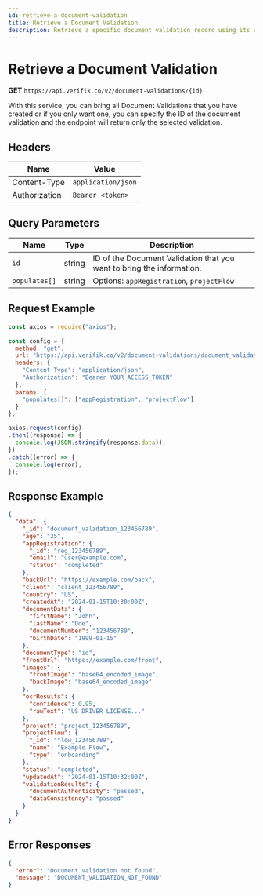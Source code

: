 ```yaml
---
id: retrieve-a-document-validation
title: Retrieve a Document Validation
description: Retrieve a specific document validation record using its unique identifier
---
```


# Retrieve a Document Validation

**GET** `https://api.verifik.co/v2/document-validations/{id}`

With this service, you can bring all Document Validations that you have created or if you only want one, you can specify the ID of the document validation and the endpoint will return only the selected validation.

## Headers

| Name          | Value              |
| ------------- | ------------------ |
| Content-Type  | `application/json` |
| Authorization | `Bearer <token>`   |

## Query Parameters

| Name          | Type   | Description                                                                                    |
| ------------- | ------ | ---------------------------------------------------------------------------------------------- |
| `id`          | string | ID of the Document Validation that you want to bring the information.                         |
| `populates[]` | string | Options: `appRegistration`, `projectFlow`                                                     |

## Request Example

```javascript
const axios = require("axios");

const config = {
  method: "get",
  url: "https://api.verifik.co/v2/document-validations/document_validation_123456789",
  headers: {
    "Content-Type": "application/json",
    "Authorization": "Bearer YOUR_ACCESS_TOKEN"
  },
  params: {
    "populates[]": ["appRegistration", "projectFlow"]
  }
};

axios.request(config)
.then((response) => {
  console.log(JSON.stringify(response.data));
})
.catch((error) => {
  console.log(error);
});
```

## Response Example

```json
{
  "data": {
    "_id": "document_validation_123456789",
    "age": "25",
    "appRegistration": {
      "_id": "reg_123456789",
      "email": "user@example.com",
      "status": "completed"
    },
    "backUrl": "https://example.com/back",
    "client": "client_123456789",
    "country": "US",
    "createdAt": "2024-01-15T10:30:00Z",
    "documentData": {
      "firstName": "John",
      "lastName": "Doe",
      "documentNumber": "123456789",
      "birthDate": "1999-01-15"
    },
    "documentType": "id",
    "frontUrl": "https://example.com/front",
    "images": {
      "frontImage": "base64_encoded_image",
      "backImage": "base64_encoded_image"
    },
    "ocrResults": {
      "confidence": 0.95,
      "rawText": "US DRIVER LICENSE..."
    },
    "project": "project_123456789",
    "projectFlow": {
      "_id": "flow_123456789",
      "name": "Example Flow",
      "type": "onboarding"
    },
    "status": "completed",
    "updatedAt": "2024-01-15T10:32:00Z",
    "validationResults": {
      "documentAuthenticity": "passed",
      "dataConsistency": "passed"
    }
  }
}
```

## Error Responses

```json
{
  "error": "Document validation not found",
  "message": "DOCUMENT_VALIDATION_NOT_FOUND"
}
```
